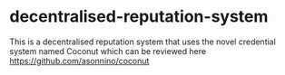 # decentralised-reputation-system

This is a decentralised reputation system that uses the novel credential system named Coconut which can be reviewed here https://github.com/asonnino/coconut
